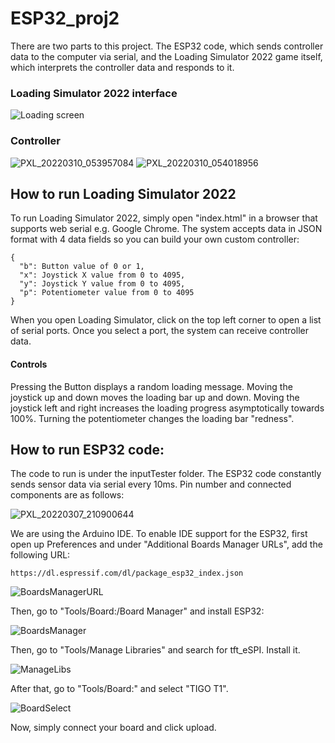 # ESP32_proj2

There are two parts to this project. The ESP32 code, which sends controller data to the computer via serial, and the Loading Simulator 2022 game itself, which interprets the controller data and responds to it.

### Loading Simulator 2022 interface
![Loading screen](https://user-images.githubusercontent.com/6265129/157605167-266e482e-3f3b-49db-b4cd-2dffccc8f89a.jpg)

### Controller
![PXL_20220310_053957084](https://user-images.githubusercontent.com/6265129/157605463-1f0cfcb0-42dd-4470-8b3b-6d4e4f52e94a.jpg)
![PXL_20220310_054018956](https://user-images.githubusercontent.com/6265129/157605483-61067e94-b514-43bd-8122-a84fa1742c05.jpg)


## How to run Loading Simulator 2022
To run Loading Simulator 2022, simply open "index.html" in a browser that supports web serial e.g. Google Chrome. The system accepts data in JSON format with 4 data fields so you can build your own custom controller:
```
{
  "b": Button value of 0 or 1,
  "x": Joystick X value from 0 to 4095,
  "y": Joystick Y value from 0 to 4095,
  "p": Potentiometer value from 0 to 4095
}
```

When you open Loading Simulator, click on the top left corner to open a list of serial ports. Once you select a port, the system can receive controller data.

#### Controls
Pressing the Button displays a random loading message.
Moving the joystick up and down moves the loading bar up and down.
Moving the joystick left and right increases the loading progress asymptotically towards 100%.
Turning the potentiometer changes the loading bar "redness".


## How to run ESP32 code:
The code to run is under the inputTester folder. The ESP32 code constantly sends sensor data via serial every 10ms. Pin number and connected components are as follows:

![PXL_20220307_210900644](https://user-images.githubusercontent.com/6265129/157605316-7e253796-1d6b-4689-ac29-9e982f3b22d1.jpg)

We are using the Arduino IDE. To enable IDE support for the ESP32, first open up Preferences and under "Additional Boards Manager URLs", add the following URL:
```
https://dl.espressif.com/dl/package_esp32_index.json
```
![BoardsManagerURL](https://user-images.githubusercontent.com/6265129/153997561-184baff3-dad6-4699-b3ea-dfbc9214f8ea.jpg)

Then, go to "Tools/Board:/Board Manager" and install ESP32:

![BoardsManager](https://user-images.githubusercontent.com/6265129/153997769-d04a40cc-fc14-4832-a115-e32f032be1a6.jpg)

Then, go to "Tools/Manage Libraries" and search for tft_eSPI. Install it.

![ManageLibs](https://user-images.githubusercontent.com/6265129/153997596-e524be05-fd41-4741-9025-56ad5be9ab33.jpg)

After that, go to "Tools/Board:" and select "TIGO T1".

![BoardSelect](https://user-images.githubusercontent.com/6265129/153997616-e5988c80-6d34-4566-b800-3d8c03f9ffd7.jpg)

Now, simply connect your board and click upload.

